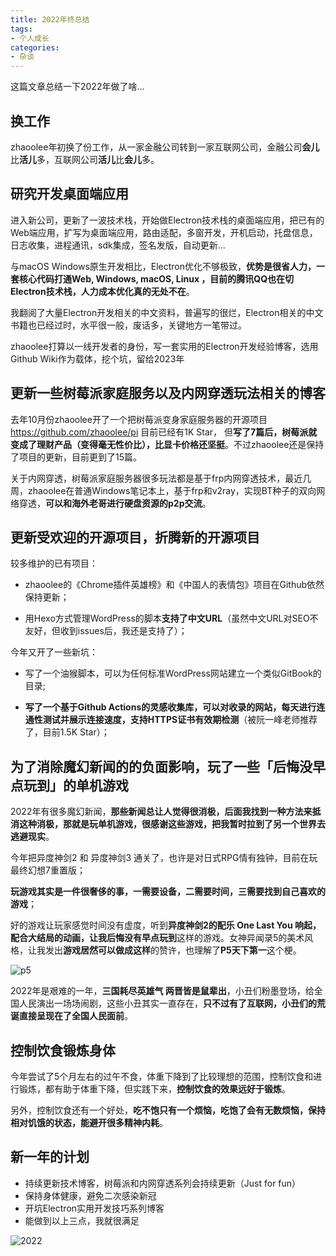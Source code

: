 ```yaml
---
title: 2022年终总结
tags:
- 个人成长
categories:
- 杂谈
---
```



这篇文章总结一下2022年做了啥...

## 换工作

zhaoolee年初换了份工作，从一家金融公司转到一家互联网公司，金融公司**会儿**比**活儿**多，互联网公司**活儿**比**会儿**多。

## 研究开发桌面端应用

进入新公司，更新了一波技术栈，开始做Electron技术栈的桌面端应用，把已有的Web端应用，扩写为桌面端应用，路由适配，多窗开发，开机启动，托盘信息，日志收集，进程通讯，sdk集成，签名发版，自动更新...

与macOS Windows原生开发相比，Electron优化不够极致，**优势是很省人力，一套核心代码打通Web, Windows, macOS, Linux ，目前的腾讯QQ也在切Electron技术栈，人力成本优化真的无处不在**。

我翻阅了大量Electron开发相关的中文资料，普遍写的很烂，Electron相关的中文书籍也已经过时，水平很一般，废话多，关键地方一笔带过。

zhaoolee打算以一线开发者的身份，写一套实用的Electron开发经验博客，选用Github Wiki作为载体，挖个坑，留给2023年

## 更新一些树莓派家庭服务以及内网穿透玩法相关的博客

去年10月份zhaoolee开了一个把树莓派变身家庭服务器的开源项目 https://github.com/zhaoolee/pi 目前已经有1K Star， 但**写了7篇后，树莓派就变成了理财产品（变得毫无性价比），比显卡价格还坚挺**。不过zhaoolee还是保持了项目的更新，目前更到了15篇。

关于内网穿透，树莓派家庭服务器很多玩法都是基于frp内网穿透技术，最近几周，zhaoolee在普通Windows笔记本上，基于frp和v2ray，实现BT种子的双向网络穿透，**可以和海外老哥进行硬盘资源的p2p交流**。



## 更新受欢迎的开源项目，折腾新的开源项目

较多维护的已有项目：

- zhaoolee的《Chrome插件英雄榜》和《中国人的表情包》项目在Github依然保持更新；

- 用Hexo方式管理WordPress的脚本**支持了中文URL**（虽然中文URL对SEO不友好，但收到issues后，我还是支持了）；


今年又开了一些新坑：

- 写了一个油猴脚本，可以为任何标准WordPress网站建立一个类似GitBook的目录; 

- **写了一个基于Github Actions的灵感收集库，可以对收录的网站，每天进行连通性测试并展示连接速度，支持HTTPS证书有效期检测**（被阮一峰老师推荐了，目前1.5K Star）；


## 为了消除魔幻新闻的的负面影响，玩了一些「后悔没早点玩到」的单机游戏

2022年有很多魔幻新闻，**那些新闻总让人觉得很消极，后面我找到一种方法来抵消这种消极，那就是玩单机游戏，很感谢这些游戏，把我暂时拉到了另一个世界去逃避现实**。

今年把异度神剑2 和 异度神剑3 通关了，也许是对日式RPG情有独钟，目前在玩最终幻想7重置版；

**玩游戏其实是一件很奢侈的事，一需要设备，二需要时间，三需要找到自己喜欢的游戏**；

好的游戏让玩家感觉时间没有虚度，听到**异度神剑2的配乐 One Last You  **响起，配合大结局的动画，让我**后悔没有早点玩到**这样的游戏。女神异闻录5的美术风格，让我发出**游戏居然可以做成这样**的赞许，也理解了**P5天下第一**这个梗。

![p5](https://cdn.fangyuanxiaozhan.com/assets/1672468042190xp3MBnnt.png)

2022年是艰难的一年，**三国耗尽英雄气 两晋皆是鼠辈出**，小丑们粉墨登场，给全国人民演出一场场闹剧，这些小丑其实一直存在，**只不过有了互联网，小丑们的荒诞直接呈现在了全国人民面前**。

## 控制饮食锻炼身体

今年尝试了5个月左右的过午不食，体重下降到了比较理想的范围，控制饮食和进行锻炼，都有助于体重下降，但实践下来，**控制饮食的效果远好于锻炼**。

另外，控制饮食还有一个好处，**吃不饱只有一个烦恼，吃饱了会有无数烦恼，保持相对饥饿的状态，能避开很多精神内耗**。

## 新一年的计划

- 持续更新技术博客，树莓派和内网穿透系列会持续更新（Just for fun）
- 保持身体健康，避免二次感染新冠
- 开坑Electron实用开发技巧系列博客
- 能做到以上三点，我就很满足

![2022](https://cdn.fangyuanxiaozhan.com/assets/1672468214700Wc7my8JG.png)